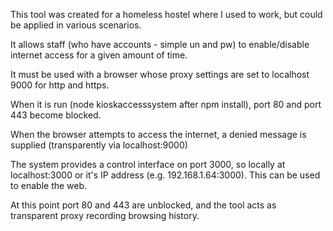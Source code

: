 This tool was created for a homeless hostel where I used to work, 
but could be applied in various scenarios. 

It allows staff (who have accounts - simple un and pw) to enable/disable
internet access for a given amount of time. 

It must be used with a browser whose proxy settings are set to localhost 9000 for
http and https. 

When it is run (node kioskaccesssystem after npm install), port 80 and port 443
become blocked. 

When the browser attempts to access the internet, a denied message is supplied (transparently via localhost:9000)

The system provides a control interface on port 3000, so locally at localhost:3000
or it's IP address (e.g. 192.168.1.64:3000). This can be used to enable the web. 

At this point port 80 and 443 are unblocked, and the tool acts as transparent proxy
recording browsing history. 